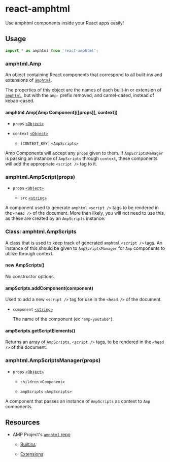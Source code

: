 # react-amphtml

Use amphtml components inside your React apps easily!

## Usage

```js
import * as amphtml from 'react-amphtml';
```

### amphtml.Amp

An object containing React components that correspond to all built-ins and
extensions of [`amphtml`][amp repo].

The properties of this object are the names of each built-in or extension of
[`amphtml`][amp repo], but with the `amp-` prefix removed, and camel-cased,
instead of kebab-cased.

#### amphtml.Amp\[Amp Component\](\[props\]\[, context\])

*   `props` [`<Object>`][mdn object]

*   `context` [`<Object>`][mdn object]

    *   `[CONTEXT_KEY]` `<AmpScripts>`

Amp Components will accept any `props` given to them. If `AmpScriptsManager` is
passing an instance of `AmpScripts` through `context`, these components will add
the appropriate `<script />` tag to it.

### amphtml.AmpScript(props)

*   `props` [`<Object>`][mdn object]

    *   `src` [`<string>`][mdn string]

A component used to generate `amphtml` `<script />` tags to be rendered in the
`<head />` of the document. More than likely, you will not need to use this, as
these are created by an `AmpScripts` instance.

### Class: amphtml.AmpScripts

A class that is used to keep track of generated `amphtml` `<script />` tags. An
instance of this should be given to `AmpScriptsManager` for `Amp` components to
utilize through context.

#### new AmpScripts()

No constructor options.

#### ampScripts.addComponent(component)

Used to add a new `<script />` tag for use in the `<head />` of the
document.

*   `component` [`<string>`][mdn string]

    The name of the component (ex `"amp-youtube"`).

#### ampScripts.getScriptElements()

Returns an array of `AmpScripts`, `<script />` tags, to be rendered in the
`<head />` of the document.

### amphtml.AmpScriptsManager(props)

*   `props` [`<Object>`][mdn object]

    *   `children`  `<Component>`

    *   `ampScripts` `<AmpScripts>`

A component that passes an instance of `AmpScripts` as context to `Amp`
components.

## Resources

*   AMP Project's [`amphtml` repo][amp repo]

    *   [Builtins][amp repo builtins]

    *   [Extensions][amp repo extensions]

[amp repo]: https://github.com/ampproject/amphtml
[amp repo builtins]: ttps://github.com/ampproject/amphtml/tree/master/builtins
[amp repo extensions]: https://github.com/ampproject/amphtml/tree/master/extensions
[mdn object]: https://developer.mozilla.org/en-US/docs/Web/JavaScript/Reference/Global_Objects/Object
[mdn string]: https://developer.mozilla.org/en-US/docs/Web/JavaScript/Data_structures#String_type
